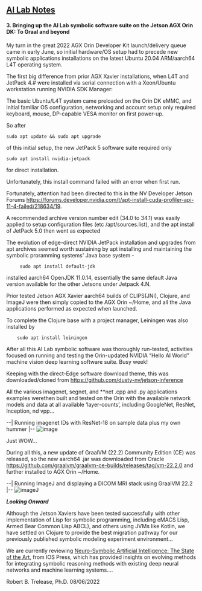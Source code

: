 ## <u>AI Lab Notes</u>

#### **3. Bringing up the AI Lab symbolic software suite on the Jetson AGX Orin DK: To Graal and beyond**
       
My turn in the great 2022 AGX Orin Developer Kit launch/delivery queue came in early June, so initial hardware/OS setup had to precede new symbolic applications installations on the latest Ubuntu 20.04 ARM/aarch64 L4T operating system.

The first big difference from prior AGX Xavier installations, when L4T and JetPack 4.# were installed via serial connection with a Xeon/Ubuntu workstation running NVIDIA SDK Manager:

The basic Ubuntu/L4T system came preloaded on the Orin DK eMMC, and initial familiar OS configuration, networking and account setup only required keyboard, mouse, DP-capable VESA monitor on first power-up.

So after

	sudo apt update && sudo apt upgrade

of this initial setup, the new JetPack 5 software suite required only
 
 	sudo apt install nvidia-jetpack

for direct installation.

Unfortunately, this install command failed with an error when first run.

Fortunately, attention had been directed to this in the NV Developer Jetson Forums 
https://forums.developer.nvidia.com/t/apt-install-cuda-profiler-api-11-4-failed/218634/19. 

A recommended archive version number edit (34.0 to 34.1) was easily applied to setup configuration files (etc /apt/sources.list), and the apt install of JetPack 5.0 then went as expected
       
The evolution of edge-direct NVIDIA JetPack installation and upgrades from apt archives seemed worth sustaining by apt installing and maintaining the symbolic proramming systems' Java base system - 
 
		 sudo apt install default-jdk

installed aarch64 OpenJDK 11.0.14, essentially the same default Java version available for the other Jetsons under Jetpack 4.N.

Prior tested Jetson AGX Xavier aarch64 builds of CLIPS(JNI), Clojure, and ImageJ were then simply copied to the AGX Orin ~/Home, and all the Java applications performed as expected when launched.

To complete the Clojure base with a project manager, Leiningen was also installed by 

		sudo apt install leiningen

After all this AI Lab symbolic software was thoroughly run-tested, activities focused on running and testing the Orin-updated NVIDIA  “Hello AI World” machine vision deep learning software suite. Busy week!

Keeping with the direct-Edge software download theme, this was downloaded/cloned from https://github.com/dusty-nv/jetson-inference

All the various imagenet, segnet, and **net .cpp and .py applications examples werethen built and tested on the Orin with the available network models and data at all available ‘layer-counts’, including GoogleNet, ResNet, Inception, nd vpp...

  --| Running imagenet IDs with ResNet-18 on sample data plus my own hummer |--
![image](https://user-images.githubusercontent.com/71346897/183269986-70e0d642-5e32-4cd9-a05e-4cdc10c507d4.png)


Just WOW…


During all this, a new update of GraalVM (22.2) Community Edition (CE) was released, so the new aarch64 .jar was downloaded from Oracle https://github.com/graalvm/graalvm-ce-builds/releases/tag/vm-22.2.0 and further installed to AGX Orin ~/Home.

 --| Running ImageJ and displaying a DICOM MRI stack using GraalVM 22.2 |--
![imageJ](https://user-images.githubusercontent.com/71346897/183269422-764967e2-0585-47ea-bf83-8ecf548a85bc.png)

***Looking Onward***

Although the Jetson Xaviers have been tested successfully with other implementation of Lisp for symbolic programming, including eMACS Lisp, Armed Bear Common Lisp ABCL), and others using JVMs like Kotlin, we have settled on Clojure to provide the best migration pathway for our previously published symbolic modeling experiment environment...

We are currently reviewing [Neuro-Symbolic Artificial Intelligence: The State of the Art,](https://ebooks.iospress.nl/ISBN/978-1-64368-245-7) from IOS Press, which has provided insights on evolving methods for integrating symbolic reasoning methods with existing deep neural networks and machine learning systems....


Robert B. Trelease, Ph.D. 08/06/2022
